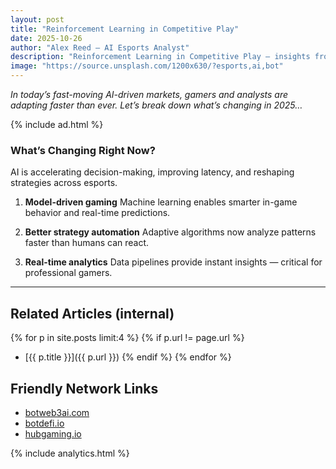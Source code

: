 ```yaml
---
layout: post
title: "Reinforcement Learning in Competitive Play"
date: 2025-10-26
author: "Alex Reed – AI Esports Analyst"
description: "Reinforcement Learning in Competitive Play — insights from botgame.io"
image: "https://source.unsplash.com/1200x630/?esports,ai,bot"
---
```


_In today’s fast-moving AI-driven markets, gamers and analysts are adapting faster than ever. Let’s break down what’s changing in 2025…_

{% include ad.html %}

### What’s Changing Right Now?

AI is accelerating decision-making, improving latency, and reshaping strategies across esports.

1) **Model-driven gaming**
   Machine learning enables smarter in-game behavior and real-time predictions.

2) **Better strategy automation**
   Adaptive algorithms now analyze patterns faster than humans can react.

3) **Real-time analytics**
   Data pipelines provide instant insights — critical for professional gamers.

---

## Related Articles (internal)
{% for p in site.posts limit:4 %}
  {% if p.url != page.url %}
  - [{{ p.title }}]({{ p.url }})
  {% endif %}
{% endfor %}

## Friendly Network Links
- [botweb3ai.com](https://botweb3ai.com)
- [botdefi.io](https://botdefi.io)
- [hubgaming.io](https://hubgaming.io)

{% include analytics.html %}
